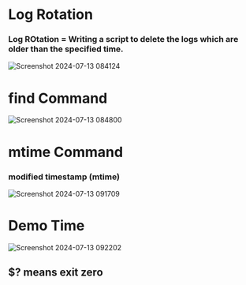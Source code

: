 # Log Rotation 
### Log ROtation = Writing a script to delete the logs which are older than the specified time.
![Screenshot 2024-07-13 084124](https://github.com/user-attachments/assets/971c751f-4c4a-4476-bebb-031671bf0621)

# find Command
![Screenshot 2024-07-13 084800](https://github.com/user-attachments/assets/3afc6b97-4c36-4e9a-a5c3-3d2e0fce8188)

# mtime Command
### modified timestamp (mtime)

![Screenshot 2024-07-13 091709](https://github.com/user-attachments/assets/1c4dfff6-6ea4-4d0a-ae62-84c7793e6d76)

# Demo Time 
![Screenshot 2024-07-13 092202](https://github.com/user-attachments/assets/1fc33044-d70d-471a-a98e-4a726766e008)

## $? means  exit zero 
